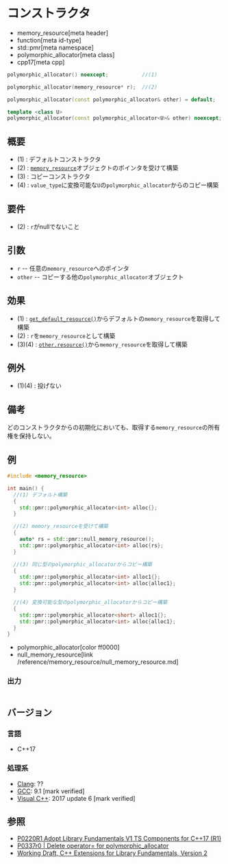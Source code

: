 # コンストラクタ
* memory_resource[meta header]
* function[meta id-type]
* std::pmr[meta namespace]
* polymorphic_allocator[meta class]
* cpp17[meta cpp]

```cpp
polymorphic_allocator() noexcept;           //(1)

polymorphic_allocator(memory_resource* r);  //(2)

polymorphic_allocator(const polymorphic_allocator& other) = default;    //(3)

template <class U>
polymorphic_allocator(const polymorphic_allocator<U>& other) noexcept;  //(4)
```

## 概要
- (1) : デフォルトコンストラクタ
- (2) : [`memory_resource`](/reference/memory_resource/memory_resource.md)オブジェクトのポインタを受けて構築
- (3) : コピーコンストラクタ
- (4) : `value_type`に変換可能な`U`の`polymorphic_allocator`からのコピー構築

## 要件
- (2) : `r`がnullでないこと

## 引数
- `r` -- 任意の`memory_resource`へのポインタ
- `other` -- コピーする他の`polymorphic_allocator`オブジェクト

## 効果
- (1) : [`get_default_resource()`](/reference/memory_resource/get_default_resource.md)からデフォルトの`memory_resource`を取得して構築
- (2) : `r`を`memory_resource`として構築
- (3)(4) : [`other.resource()`](resource.md)から`memory_resource`を取得して構築

## 例外
- (1)(4) : 投げない

## 備考
どのコンストラクタからの初期化においても、取得する`memory_resource`の所有権を保持しない。

## 例
```cpp example
#include <memory_resource>

int main() {
  //(1) デフォルト構築
  {
    std::pmr::polymorphic_allocator<int> alloc{};
  }

  //(2) memory_resourceを受けて構築
  {
    auto* rs = std::pmr::null_memory_resource();
    std::pmr::polymorphic_allocator<int> alloc{rs};
  }

  //(3) 同じ型のpolymorphic_allocatorからコピー構築
  {
    std::pmr::polymorphic_allocator<int> alloc1{};
    std::pmr::polymorphic_allocator<int> alloc{alloc1};
  }

  //(4) 変換可能な型のpolymorphic_allocatorからコピー構築
  {
    std::pmr::polymorphic_allocator<short> alloc1{};
    std::pmr::polymorphic_allocator<int> alloc{alloc1};
  }
}
```
* polymorphic_allocator[color ff0000]
* null_memory_resource[link /reference/memory_resource/null_memory_resource.md]

### 出力
```
```

## バージョン
### 言語
- C++17

### 処理系
- [Clang](/implementation.md#clang): ??
- [GCC](/implementation.md#gcc): 9.1 [mark verified]
- [Visual C++](/implementation.md#visual_cpp): 2017 update 6 [mark verified]

## 参照
- [P0220R1 Adopt Library Fundamentals V1 TS Components for C++17 (R1)](http://www.open-std.org/jtc1/sc22/wg21/docs/papers/2016/p0220r1.html)
- [P0337r0 | Delete operator= for polymorphic_allocator](http://www.open-std.org/jtc1/sc22/wg21/docs/papers/2016/p0337r0.html)
- [Working Draft, C++ Extensions for Library Fundamentals, Version 2](http://www.open-std.org/jtc1/sc22/wg21/docs/papers/2015/n4562.html#memory.resource.synop)